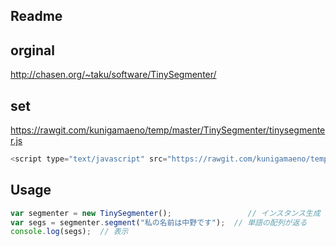 Readme
-----
## orginal 
http://chasen.org/~taku/software/TinySegmenter/

## set
https://rawgit.com/kunigamaeno/temp/master/TinySegmenter/tinysegmenter.js
```js
<script type="text/javascript" src="https://rawgit.com/kunigamaeno/temp/master/TinySegmenter/tinysegmenter.js" charset="UTF-8"></script>
```
## Usage
```js
var segmenter = new TinySegmenter();                 // インスタンス生成
var segs = segmenter.segment("私の名前は中野です");  // 単語の配列が返る
console.log(segs);  // 表示
```
